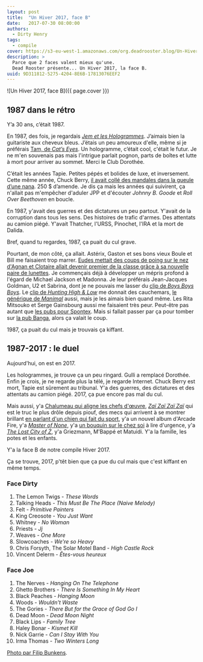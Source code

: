 ```yaml
---
layout: post
title:  "Un Hiver 2017, face B"
date:   2017-07-30 08:00:00
authors:
  - Dirty Henry
tags:
  - compile
cover: https://s3-eu-west-1.amazonaws.com/org.deadrooster.blog/Un-Hiver-2017-face-B.png
description: >
  Parce que 2 faces valent mieux qu'une.
  Dead Rooster présente... Un Hiver 2017, la face B.
uuid: 9D311812-5275-4204-8E6B-17813076EEF2
---
```


![Un Hiver 2017, face B]({{ page.cover }})

## 1987 dans le rétro

Y’a 30 ans, c’était 1987.

En 1987, des fois, je regardais [*Jem et les Hologrammes*][jem]. J’aimais bien la guitariste aux cheveux bleus. J’étais un peu amoureux d'elle, même si je préférais [Tam, de *Cat’s Eyes*][tam]. Un hologramme, c’était cool, c'était le futur. Je ne m'en souvenais pas mais l'intrigue parlait pognon, parts de boîtes et lutte à mort pour arriver au sommet. Merci le Club Dorothée.

C’était les années Tapie. Petites pépés et bolides de luxe, et inversement. Cette même année, Chuck Berry, [il avait collé des mandales dans la gueule d’une nana][chuck]. 250 $ d’amende. Je dis ça mais les années qui suivirent, ça n'allait pas m'empêcher d'aduler JPP et d'écouter *Johnny B. Goode* et *Roll Over Beethoven* en boucle.

En 1987, y'avait des guerres et des dictatures un peu partout. Y'avait de la corruption dans tous les sens. Des histoires de trafic d'armes. Des attentats au camion piégé. Y'avait Thatcher, l'URSS, Pinochet, l'IRA et la mort de Dalida.

Bref, quand tu regardes, 1987, ça puait du cul grave.

Pourtant, de mon côté, ça allait. Astérix, Gaston et ses bons vieux Boule et Bill me faisaient trop marrer. [Eudes mettait des coups de poing sur le nez d'Agnan et Clotaire allait devenir premier de la classe grâce à sa nouvelle paire de lunettes][petit-nicolas]. Je commençais déjà à développer un mépris profond à l'égard de Michael Jackson et Madonna. Je leur préférais Jean-Jacques Goldman, U2 et Sabrina, dont je ne pouvais me lasser du [clip de *Boys Boys Boys*][sabrina]. Le [clip de *Hunting High & Low*][a-ha] me donnait des cauchemars, [le générique de *Manimal*][manimal] aussi, mais je les aimais bien quand même. Les Rita Mitsouko et Serge Gainsbourg aussi me faisaient très peur. Peut-être pas autant que [les pubs pour Spontex][spontex]. Mais si fallait passer par ça pour tomber sur [la pub Banga][banga], alors ça valait le coup.

1987, ça puait du cul mais je trouvais ça kiffant.

## 1987-2017 : le duel

Aujourd'hui, on est en 2017.

Les hologrammes, je trouve ça un peu ringard. Gulli a remplacé Dorothée. Enfin je crois, je ne regarde plus la télé, je regarde Internet. Chuck Berry est mort, Tapie est sûrement au tribunal. Y'a des guerres, des dictatures et des attentats au camion piégé. 2017, ça pue encore pas mal du cul.

Mais aussi, y'a [Chalumeau qui aligne les chefs d'œuvre][vip], [*Zaï Zaï Zaï Zaï*][zai] qui est le truc le plus drôle depuis piouf, des mecs qui arrivent à se montrer brillant [en parlant d'un chien qui fait du sport][airbud], y'a un nouvel album d'Arcade Fire, y'a [*Master of None*][masterofnone], y'a [un bouquin sur le chez soi][chezsoi] à lire d'urgence, y'a [*The Lost City of Z*][lostcityofz], y'a Griezmann, M'Bappé et Matuidi. Y'a la famille, les potes et les enfants.

Y'a la face B de notre compile Hiver 2017.

Ça se trouve, 2017, p'têt bien que ça pue du cul mais que c'est kiffant en même temps.

<div id='hiver-2017-playlist'
     class="dr-playlist"
     dr-spotify-id="5LS3I2HtqhYjSGEDTv94EZ"
     dr-spotify-user="guiguilele">
</div>

### Face Dirty

1. The Lemon Twigs - *These Words*
1. Talking Heads - *This Must Be The Place (Naive Melody)*
1. Felt - *Primitive Painters*
1. King Creosote - *You Just Want*
1. Whitney - *No Woman*
1. Priests - *Jj*
1. Weaves - *One More*
1. Slowcoaches - *We're so Heavy*
1. Chris Forsyth, The Solar Motel Band - *High Castle Rock*
1. Vincent Delerm - *Êtes-vous heureux*

### Face Joe

1. The Nerves - *Hanging On The Telephone*
1. Ghetto Brothers - *There Is Something In My Heart*
1. Black Peaches - *Hanging Moon*
1. Woods - *Wouldn't Waste*
1. The Gories - *There But for the Grace of God Go I*
1. Dead Moon - *Dead Moon Night*
1. Black Lips - *Family Tree*
1. Haley Bonar - *Kismet Kill*
1. Nick Garrie - *Can I Stay With You*
1. Irma Thomas - *Two Winters Long*

[Photo par Filip Bunkens](https://unsplash.com/photos/R5SrmZPoO40).

[jem]: http://www.dailymotion.com/video/x11ek96_jem-et-les-hologrammes-saison-1-episode-02_webcam
[tam]: http://img05.deviantart.net/984c/i/2013/196/3/8/hitomi_cat_s_eye_card_by_k_nasteam-d6dng7i.png
[chuck]: http://www.nytimes.com/2003/02/23/us/sweet-tunes-fast-beats-and-a-hard-edge.html?pagewanted=5
[petit-nicolas]: https://fr.wikipedia.org/wiki/Le_Petit_Nicolas
[sabrina]: https://www.youtube.com/watch?v=e2whTQgYHOs
[a-ha]: https://www.youtube.com/watch?v=mPAzwUhXnzs
[manimal]: https://www.youtube.com/watch?v=GM9VL4Bc_Ds
[spontex]: http://www.ina.fr/video/PUB3784059111
[vip]: http://www.rtl.fr/culture/arts-spectacles/vip-de-laurent-chalumeau-l-un-des-meilleurs-polars-du-moment-7788124645
[zai]: http://next.liberation.fr/livres/2016/02/19/zai-zai-zai-zai-voila-les-poulets_1434588
[airbud]: https://theringer.com/air-bud-movies-20th-anniversary-d22b34c82326
[masterofnone]: https://fr.wikipedia.org/wiki/Master_of_None
[chezsoi]: http://next.liberation.fr/vous/2015/04/14/mona-chollet-pour-une-revolution-domestique_1233018
[lostcityofz]: http://www.allocine.fr/film/fichefilm_gen_cfilm=223754.html
[banga]: http://www.dailymotion.com/video/x9tm8y
